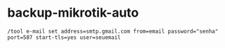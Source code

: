 # backup-mikrotik-auto


```
/tool e-mail set address=smtp.gmail.com from=email password="senha" port=587 start-tls=yes user=seuemail
```
